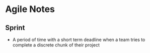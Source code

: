 # Agile Notes

## Sprint

 * A period of time with a short term deadline when a team tries to complete a discrete chunk of their project